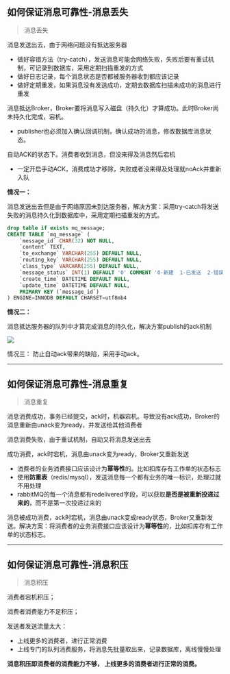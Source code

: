 ## 如何保证消息可靠性-消息丢失

> 消息丢失


消息发送出去，由于网络问题没有抵达服务器

- 做好容错方法（try-catch），发送消息可能会网络失败，失败后要有重试机制，可记录到数据库，采用定期扫描重发的方式
- 做好日志记录，每个消息状态是否都被服务器收到都应该记录
- 做好定期重发，如果消息没有发送成功，定期去数据库扫描未成功的消息进行重发

消息抵达Broker，Broker要将消息写入磁盘（持久化）才算成功。此时Broker尚未持久化完成，宕机。

- publisher也必须加入确认回调机制，确认成功的消息，修改数据库消息状态。

自动ACK的状态下。消费者收到消息，但没来得及消息然后宕机

- 一定开启手动ACK，消费成功才移除，失败或者没来得及处理就noAck并重新入队

**情况一：**

消息发送出去但是由于网络原因未到达服务器，解决方案：采用try-catch将发送失败的消息持久化到数据库中，采用定期扫描重发的方式。

```sql
drop table if exists mq_message;
CREATE TABLE `mq_message` (
	`message_id` CHAR(32) NOT NULL,
	`content` TEXT,
	`to_exchange` VARCHAR(255) DEFAULT NULL,
	`routing_key` VARCHAR(255) DEFAULT NULL,
	`class_type` VARCHAR(255) DEFAULT NULL,
	`message_status` INT(1) DEFAULT '0' COMMENT '0-新建  1-已发送  2-错误抵达  3-已抵达',
	`create_time` DATETIME DEFAULT NULL,
	`update_time` DATETIME DEFAULT NULL,
	PRIMARY KEY (`message_id`)
) ENGINE=INNODB DEFAULT CHARSET=utf8mb4
```

**情况二：**

消息抵达服务器的队列中才算完成消息的持久化，解决方案publish的ack机制

![](https://cfmall-hello.oss-cn-beijing.aliyuncs.com/img/202402/20a84e45c4db7c45.png#id=UA69O&originHeight=1247&originWidth=1693&originalType=binary&ratio=1&rotation=0&showTitle=false&status=done&style=none&title=)

情况三： 防止自动ack带来的缺陷，采用手动ack。

---

## 如何保证消息可靠性-消息重复

> 消息重复


消息消费成功，事务已经提交，ack时，机器宕机。导致没有ack成功，Broker的消息重新由unack变为ready，并发送给其他消费者

消息消费失败，由于重试机制，自动又将消息发送出去

成功消费，ack时宕机，消息由unack变为ready，Broker又重新发送

- 消费者的业务消费接口应该设计为**幂等性**的。比如扣库存有工作单的状态标志
- 使用**防重表**（redis/mysql），发送消息每一个都有业务的唯一标识，处理过就不用处理
- rabbitMQ的每一个消息都有redelivered字段，可以获取**是否是被重新投递过来的**，而不是第一次投递过来的

消息被成功消费，ack时宕机，消息由unack变成ready状态，Broker又重新发送。解决方案：将消费者的业务消费接口应该设计为**幂等性**的，比如扣库存有工作单的状态标志。

---

## 如何保证消息可靠性-消息积压

> 消息积压


消费者宕机积压；

消费者消费能力不足积压；

发送者发送流量太大：

- 上线更多的消费者，进行正常消费
- 上线专门的队列消费服务，将消息先批量取出来，记录数据库，离线慢慢处理

**消息积压即消费者的消费能力不够， 上线更多的消费者进行正常的消费。**
